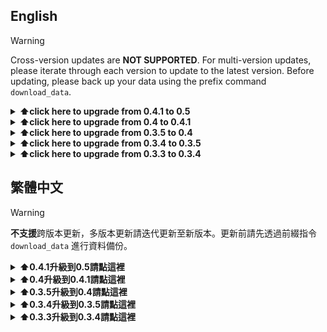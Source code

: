 ## English

> [!WARNING]
> Cross-version updates are **NOT SUPPORTED**. For multi-version updates, please iterate through each version to update to the latest version. Before updating, please back up your data using the prefix command `download_data`.

<details>
   <summary><b>⬆️click here to upgrade from 0.4.1 to 0.5</b></summary>

<!-- Create a python file in the `cogs` folder and name it `upgrade.py`. Paste the following code and run the bot. Use the slash command `/upgrade version` to upgrade. This cog can be removed after the upgrade is completed. -->

### Script Version

[![Gist Card](https://github-readme-stats-yuuzi261s-projects.vercel.app/api/gist?id=aadbd934efe8a36fd23b307d14683e41)](https://gist.github.com/Yuuzi261/aadbd934efe8a36fd23b307d14683e41)

### Slash Command Version

\# TODO

</details>

<details>
   <summary><b>⬆️click here to upgrade from 0.4 to 0.4.1</b></summary>

Create a python file in the `cogs` folder and name it `upgrade.py`. Paste the following code and run the bot. Use the slash command `/upgrade version` to upgrade. This cog can be removed after the upgrade is completed.

[![Gist Card](https://github-readme-stats-yuuzi261s-projects.vercel.app/api/gist?id=8457699053db8f4410f9288f37e49970)](https://gist.github.com/Yuuzi261/8457699053db8f4410f9288f37e49970)

</details>

<details>
   <summary><b>⬆️click here to upgrade from 0.3.5 to 0.4</b></summary>

⚠️Before everything starts you must upgrade the version of `tweety-ns` to `1.0.9.2` first and download or pull the new code from this repo.

Create a python file in the `cogs` folder and name it `upgrade.py`. Paste the following code and run the bot. Use the slash command `/upgrade version` to upgrade. This cog can be removed after the upgrade is completed.

[![Gist Card](https://github-readme-stats-yuuzi261s-projects.vercel.app/api/gist?id=b68b61dc1f6cf5abf267395620e77756)](https://gist.github.com/Yuuzi261/b68b61dc1f6cf5abf267395620e77756)

</details>

<details>
   <summary><b>⬆️click here to upgrade from 0.3.4 to 0.3.5</b></summary>

Create a python file in the `cogs` folder and name it `upgrade.py`. Paste the following code and run the bot. Use the slash command `/upgrade` to upgrade. This cog can be removed after the upgrade is completed.

[![Gist Card](https://github-readme-stats-yuuzi261s-projects.vercel.app/api/gist?id=3b77c801fae0d2ffe3f9dde66f448535)](https://gist.github.com/Yuuzi261/3b77c801fae0d2ffe3f9dde66f448535)

</details>

<details>
   <summary><b>⬆️click here to upgrade from 0.3.3 to 0.3.4</b></summary>

Because the database structure has been updated, you must use the following code to update the database structure.

[![Gist Card](https://github-readme-stats-yuuzi261s-projects.vercel.app/api/gist?id=978cfca7589719112b504e759f5c48b6)](https://gist.github.com/Yuuzi261/978cfca7589719112b504e759f5c48b6)

</details>

## 繁體中文

> [!WARNING]
> **不支援**跨版本更新，多版本更新請迭代更新至新版本。更新前請先透過前綴指令 `download_data` 進行資料備份。

<details>
   <summary><b>⬆️0.4.1升級到0.5請點這裡</b></summary>

### 腳本版

[![Gist Card](https://github-readme-stats-yuuzi261s-projects.vercel.app/api/gist?id=aadbd934efe8a36fd23b307d14683e41)](https://gist.github.com/Yuuzi261/aadbd934efe8a36fd23b307d14683e41)

### 斜線指令版

\# TODO

</details>

<details>
   <summary><b>⬆️0.4升級到0.4.1請點這裡</b></summary>

在 `cogs` 資料夾創建一個python檔案並命名為 `upgrade.py`，貼上下面的程式碼並運行機器人，使用斜線指令 `/upgrade version` 進行升級。升級結束後可以移除這個cog。

[![Gist Card](https://github-readme-stats-yuuzi261s-projects.vercel.app/api/gist?id=8457699053db8f4410f9288f37e49970)](https://gist.github.com/Yuuzi261/8457699053db8f4410f9288f37e49970)

</details>

<details>
   <summary><b>⬆️0.3.5升級到0.4請點這裡</b></summary>

⚠️在一切開始之前請先更新 `tweety-ns` 至 `1.0.9.2` 版本並且從這個repo下載或拉取新的程式碼。

在 `cogs` 資料夾創建一個python檔案並命名為 `upgrade.py`，貼上下面的程式碼並運行機器人，使用斜線指令 `/upgrade version` 進行升級。升級結束後可以移除這個cog。

[![Gist Card](https://github-readme-stats-yuuzi261s-projects.vercel.app/api/gist?id=b68b61dc1f6cf5abf267395620e77756)](https://gist.github.com/Yuuzi261/b68b61dc1f6cf5abf267395620e77756)

</details>

<details>
   <summary><b>⬆️0.3.4升級到0.3.5請點這裡</b></summary>

在 `cogs` 資料夾創建一個python檔案並命名為 `upgrade.py`，貼上下面的程式碼並運行機器人，使用斜線指令 `/upgrade` 進行升級。升級結束後可以移除這個cog。

[![Gist Card](https://github-readme-stats-yuuzi261s-projects.vercel.app/api/gist?id=3b77c801fae0d2ffe3f9dde66f448535)](https://gist.github.com/Yuuzi261/3b77c801fae0d2ffe3f9dde66f448535)

</details>

<details>
   <summary><b>⬆️0.3.3升級到0.3.4請點這裡</b></summary>

因為資料庫結構更新因此必須使用以下程式碼更新資料庫結構。

[![Gist Card](https://github-readme-stats-yuuzi261s-projects.vercel.app/api/gist?id=978cfca7589719112b504e759f5c48b6)](https://gist.github.com/Yuuzi261/978cfca7589719112b504e759f5c48b6)

</details>